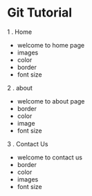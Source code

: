 # Git Tutorial
1 . Home
- welcome to home page
- images
- color
- border 
- font size

2 . about
- welcome to about page
- border
- color
- image
- font size

3 . Contact Us
- welcome to contact us
- border
- color
- images
- font size
